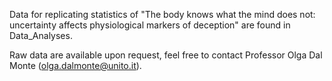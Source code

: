 Data for replicating statistics of "The body knows what the mind does not: uncertainty affects physiological markers of deception" are found in Data_Analyses.

Raw data are available upon request, feel free to contact Professor Olga Dal Monte (olga.dalmonte@unito.it).
